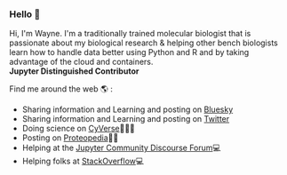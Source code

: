 ### Hello 👋

<!--
**fomightez/fomightez** is a ✨ _special_ ✨ repository because its `README.md` (this file) appears on your GitHub profile. -->

Hi, I'm Wayne. I'm a traditionally trained molecular biologist that is passionate about my biological research & helping other bench biologists learn how to handle data better using Python and R and by taking advantage of the cloud and containers.  
**Jupyter Distinguished Contributor**

Find me around the web 🌎 :

- Sharing information and Learning and posting on [Bluesky](https://bsky.app/profile/fomightez.bsky.social)
- Sharing information and Learning and posting on [Twitter](https://twitter.com/fomightez) 
- Doing science on [CyVerse](https://cyverse.org/)🧬🧪🥽
- Posting on [Proteopedia](https://proteopedia.org/wiki/index.php/User:Wayne_Decatur#Some_Proteopedia_Pages_to_Which_I.27ve_Contributed)🥼🥽
- Helping at the [Jupyter Community Discourse Forum](https://discourse.jupyter.org/u/fomightez)💻
- Helping folks at [StackOverflow](https://stackoverflow.com/users/8508004/wayne)💻
